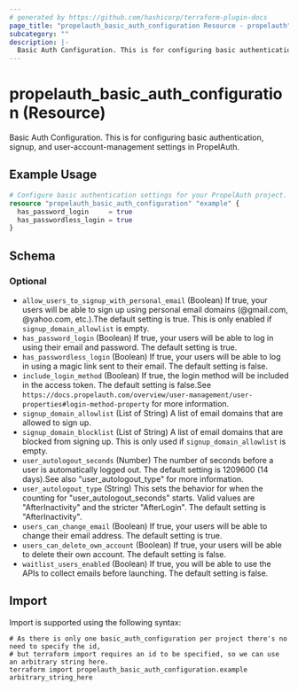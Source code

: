 ```yaml
---
# generated by https://github.com/hashicorp/terraform-plugin-docs
page_title: "propelauth_basic_auth_configuration Resource - propelauth"
subcategory: ""
description: |-
  Basic Auth Configuration. This is for configuring basic authentication, signup, and user-account-management settings in PropelAuth.
---
```


# propelauth_basic_auth_configuration (Resource)

Basic Auth Configuration. This is for configuring basic authentication, signup, and user-account-management settings in PropelAuth.

## Example Usage

```terraform
# Configure basic authentication settings for your PropelAuth project.
resource "propelauth_basic_auth_configuration" "example" {
  has_password_login     = true
  has_passwordless_login = true
}
```

<!-- schema generated by tfplugindocs -->
## Schema

### Optional

- `allow_users_to_signup_with_personal_email` (Boolean) If true, your users will be able to sign up using personal email domains (@gmail.com, @yahoo.com, etc.).The default setting is true. This is only enabled if `signup_domain_allowlist` is empty.
- `has_password_login` (Boolean) If true, your users will be able to log in using their email and password. The default setting is true.
- `has_passwordless_login` (Boolean) If true, your users will be able to log in using a magic link sent to their email. The default setting is false.
- `include_login_method` (Boolean) If true, the login method will be included in the access token. The default setting is false.See `https://docs.propelauth.com/overview/user-management/user-properties#login-method-property` for more information.
- `signup_domain_allowlist` (List of String) A list of email domains that are allowed to sign up.
- `signup_domain_blocklist` (List of String) A list of email domains that are blocked from signing up. This is only used if `signup_domain_allowlist` is empty.
- `user_autologout_seconds` (Number) The number of seconds before a user is automatically logged out. The default setting is 1209600 (14 days).See also "user_autologout_type" for more information.
- `user_autologout_type` (String) This sets the behavior for when the counting for "user_autologout_seconds" starts. Valid values are "AfterInactivity" and the stricter "AfterLogin". The default setting is "AfterInactivity".
- `users_can_change_email` (Boolean) If true, your users will be able to change their email address. The default setting is true.
- `users_can_delete_own_account` (Boolean) If true, your users will be able to delete their own account. The default setting is false.
- `waitlist_users_enabled` (Boolean) If true, you will be able to use the APIs to collect emails before launching. The default setting is false.

## Import

Import is supported using the following syntax:

```shell
# As there is only one basic_auth_configuration per project there's no need to specify the id,
# but terraform import requires an id to be specified, so we can use an arbitrary string here.
terraform import propelauth_basic_auth_configuration.example arbitrary_string_here
```
